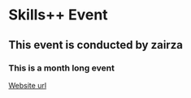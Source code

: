 #  																																				Skills++ Event

## 																															This event is conducted by zairza

### 																																This is a month long event

[Website url](https://skills.zairza.in/)
